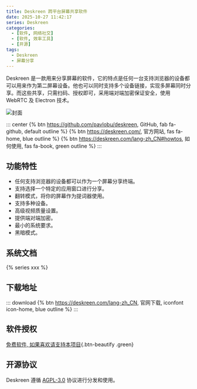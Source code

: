 ```yaml
---
title: Deskreen 跨平台屏幕共享软件
date: 2025-10-27 11:42:17
series: Deskreen
categories:
  - [软件, 网络社交]
  - [软件, 效率工具]
  - [开源]
tags:
  - Deskreen
  - 屏幕分享
---
```


Deskreen 是一款用来分享屏幕的软件，它的特点是任何一台支持浏览器的设备都可以用来作为第二屏幕设备。他也可以同时支持多个设备链接，实现多屏幕同时分享。而这些共享，只需扫码、授权即可，采用端对端加密保证安全，使用 WebRTC 及 Electron 技术。

![封面](/images/deskreen.png)

::: center
{% btn https://github.com/pavlobu/deskreen, GitHub, fab fa-github, default outline %}
{% btn https://deskreen.com/, 官方网站, fas fa-home, blue outline %}
{% btn https://deskreen.com/lang-zh_CN#howtos, 如何使用, fas fa-book, green outline %}
:::

## 功能特性

- 任何支持浏览器的设备都可以作为一个屏幕分享终端。
- 支持选择一个特定的应用窗口进行分享。
- 翻转模式，将你的屏幕作为提词器使用。
- 支持多种设备。
- 高级视频质量设置。
- 提供端对端加密。
- 最小的系统要求。
- 黑暗模式。

## 系统文档

{% series xxx %}

## 下载地址

::: download
{% btn https://deskreen.com/lang-zh_CN, 官网下载, iconfont icon-home, blue outline %}
:::

## 软件授权

[免费软件, 如果喜欢请支持本项目](https://deskreen.com/lang-zh_CN#contact){.btn-beautify .green}

## 开源协议

Deskreen 遵循 [AGPL-3.0](https://github.com/pavlobu/deskreen?tab=AGPL-3.0-1-ov-file) 协议进行分发和使用。
